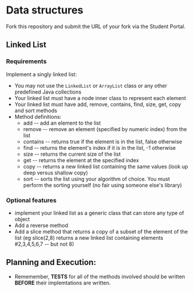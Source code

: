 # Data structures

Fork this repository and submit the URL of your fork via the Student Portal.

## Linked List


### Requirements

Implement a singly linked list:

- You may not use the `LinkedList` or `ArrayList` class or any other predefined Java collections
- Your linked list must have a node inner class to represent each element
- Your linked list must have add, remove, contains, find, size, get, copy and sort methods
- Method definitions:
	- add -- add an element to the list
	- remove -- remove an element (specified by numeric index) from the list
	- contains -- returns true if the element is in the list, false otherwise
	- find -- returns the element's index if it is in the list, -1 otherwise
	- size -- returns the current size of the list
	- get -- returns the element at the specified index
	- copy -- returns a new linked list containing the same values (look up deep versus shallow copy)
	- sort -- sorts the list using your algorithm of choice. You must perform the sorting yourself (no fair using someone else's library)


### Optional features

- implement your linked list as a generic class that can store any type of object
- Add a reverse method
- Add a slice method that returns a copy of a subset of the element of the list (eg slice(2,8) returns a new linked list containing elements #2,3,4,5,6,7 -- but not 8)

## Planning and Execution: 
  * Rememember, **TESTS** for all of the methods involved should be written **BEFORE** their implemtations are written. 

